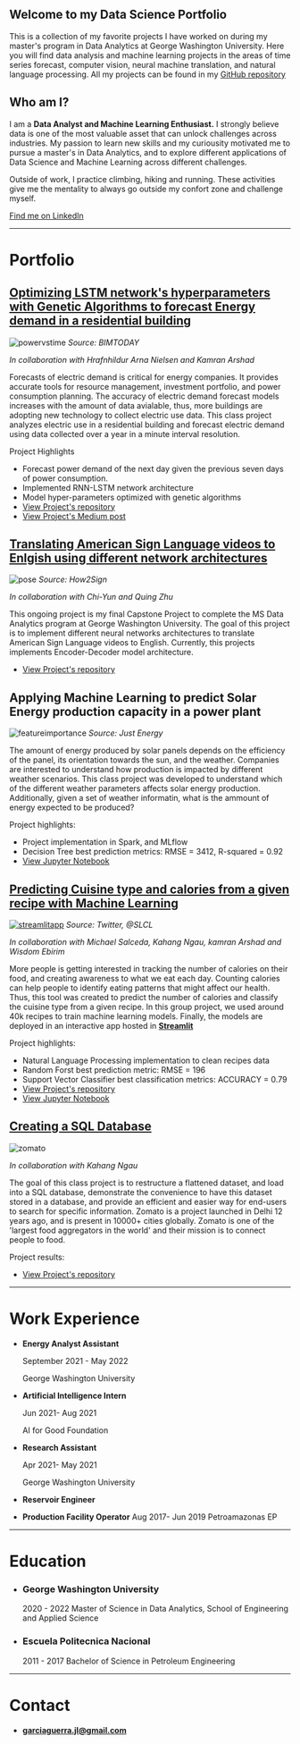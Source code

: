 ## Welcome to my Data Science Portfolio 
This is a collection of my favorite projects I have worked on during my master's program in Data Analytics at George Washington University. 
Here you will find data analysis and machine learning projects in the areas of time series forecast, computer vision, neural machine translation, and natural language processing. All my projects can be found in my [GitHub repository](https://github.com/jgarcia2411)

## Who am I?
I am a **Data Analyst and Machine Learning Enthusiast.** I strongly believe data is one of the most valuable asset that can unlock challenges across industries. My passion to learn new skills and my curiousity motivated me to pursue a master's in Data Analytics, and to explore different applications of Data Science and Machine Learning across different challenges. 

Outside of work, I practice climbing, hiking and running. These activities give me the mentality to always go outside my confort zone and challenge myself.

[Find me on LinkedIn](https://www.linkedin.com/in/jlgarciajose/)


----
# Portfolio

## [Optimizing LSTM network's hyperparameters with Genetic Algorithms to forecast Energy demand in a residential building](https://medium.com/@garciaguerra.jl/forecasting-energy-demand-in-a-residential-building-with-lstm-neural-network-and-genetic-algorithms-49b0dc475c60)
![powervstime](/images/BIM-adds-value-to-intelligent-buildings-says-report-©-Stepanenko-Oksana-.jpg)
*Source: BIMTODAY*

*In collaboration with Hrafnhildur Arna Nielsen and Kamran Arshad*

Forecasts of electric demand is critical for energy companies. It provides accurate tools for resource management, investment portfolio, and power  consumption planning. The accuracy of electric demand forecast models increases with the amount of data avialable, thus, more buildings are adopting new technology to collect electric use data. This class project analyzes electric use in a residential building and forecast electric demand using data collected over a year in a minute interval resolution.

Project Highlights
-	Forecast power demand of the next day given the previous seven days of power consumption. 
-	Implemented RNN-LSTM network architecture
- Model hyper-parameters optimized with genetic algorithms
-	[View Project's repository](https://github.com/jgarcia2411/Energy-Supply-Smart-Home.git)
-	[View Project's Medium post](https://medium.com/@garciaguerra.jl/forecasting-energy-demand-in-a-residential-building-with-lstm-neural-network-and-genetic-algorithms-49b0dc475c60)

## [Translating American Sign Language videos to Enlgish using different network architectures](https://github.com/jgarcia2411/Sign-Language-Capstone.git)
![pose](/images/pose-estimation.png)
*Source: How2Sign*

*In collaboration with Chi-Yun and Quing Zhu*

This ongoing project is my final Capstone Project to complete the MS Data Analytics program at George Washington University. The goal of this project is to implement different neural networks architectures to translate American Sign Language videos to English. Currently, this projects implements Encoder-Decoder model architecture. 

- [View Project's repository](https://github.com/jgarcia2411/Sign-Language-Capstone.git)


## Applying Machine Learning to predict Solar Energy production capacity in a power plant
![featureimportance](/images/Solar-1.jpg)
*Source: Just Energy*

The amount of energy produced by solar panels depends on the efficiency of the panel, its orientation towards the sun, and the weather. Companies are interested to understand how production is impacted by different weather scenarios. This class project was developed to understand which of the different weather parameters affects solar energy production. Additionally, given a set of weather informatin, what is the ammount of energy expected to be produced?

Project highlights:
-	Project implementation in Spark, and MLflow
-	Decision Tree best prediction metrics: RMSE = 3412, R-squared = 0.92
-	[View Jupyter Notebook](/documents/SOLAR_FINAL.html)

## [Predicting Cuisine type and calories from a given recipe with Machine Learning](https://share.streamlit.io/msalceda/emse-6574-final-project/main/final_project_app.py) 
[![streamlitapp](/images/ingredients1.jpg)](https://share.streamlit.io/msalceda/emse-6574-final-project/main/final_project_app.py)
*Source: Twitter, @SLCL*

*In collaboration with Michael Salceda, Kahang Ngau, kamran Arshad and Wisdom Ebirim*

More people is getting interested in tracking the number of calories on their food, and creating awareness to what we eat each day. Counting calories can help people to identify eating patterns that might affect our health. Thus, this tool was created to predict the number of calories and classify the cuisine type from a given recipe. In this group project, we used around 40k recipes to train machine learning models. Finally, the models are deployed in an interactive app hosted in [**Streamlit**](https://share.streamlit.io/msalceda/emse-6574-final-project/main/final_project_app.py) 

Project highlights:
-	Natural Language Processing implementation to clean recipes data
-	Random Forst best prediction metric: RMSE = 196
-	Support Vector Classifier best classification metrics: ACCURACY = 0.79 
-	[View Project's repository](https://github.com/jgarcia2411/emse-6574-final-project.git)
-	[View Jupyter Notebook](https://nbviewer.org/github/msalceda/msalceda.github.io/blob/master/assets/emse6574_assignments/EMSE_6574_Final_Project.ipynb)


## [Creating a SQL Database](https://github.com/jgarcia2411/Zomato_SQL_Database.git)
![zomato](/images/zomato.png)

*In collaboration with Kahang Ngau*

The goal of this class project is to restructure a flattened dataset, and load into a SQL database, demonstrate the convenience to have this dataset stored in a database, and provide an efficient and easier way for end-users to search for specific information. Zomato is a project launched in Delhi 12 years ago, and is present in 10000+ cities globally. Zomato is one of the 'largest food aggregators in the world' and their mission is to connect people to food. 

Project results:
- [View Project's repository](https://github.com/jgarcia2411/Zomato_SQL_Database.git)

----

# Work Experience


- **Energy Analyst Assistant**

  September 2021 - May 2022

  George Washington University


- **Artificial Intelligence Intern**
  
  Jun 2021- Aug 2021
  
  AI for Good Foundation


- **Research Assistant** 
  
  Apr 2021- May 2021

  George Washington University


- **Reservoir Engineer**
- **Production Facility Operator**
  Aug 2017- Jun 2019
  Petroamazonas EP

----

# Education


- ### **George Washington University**
  2020 - 2022
  Master of Science in Data Analytics, School of Engineering and Applied Science

- ### **Escuela Politecnica Nacional**
  2011 - 2017
  Bachelor of Science in Petroleum Engineering

----

# Contact

- **garciaguerra.jl@gmail.com**















